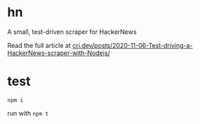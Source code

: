# hn

A small, test-driven scraper for HackerNews

Read the full article at [cri.dev/posts/2020-11-06-Test-driving-a-HackerNews-scraper-with-Nodejs/](https://cri.dev/posts/2020-11-06-Test-driving-a-HackerNews-scraper-with-Nodejs/)

# test

`npm i`

run with `npm t`